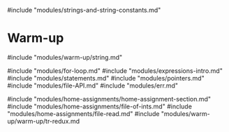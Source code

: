 #include "modules/strings-and-string-constants.md"

# Warm-up
#include "modules/warm-up/string.md"

#include "modules/for-loop.md"
#include "modules/expressions-intro.md"
#include "modules/statements.md"
#include "modules/pointers.md"
#include "modules/file-API.md"
#include "modules/err.md"

#include "modules/home-assignments/home-assignment-section.md"
#include "modules/home-assignments/file-of-ints.md"
#include "modules/home-assignments/file-read.md"
#include "modules/warm-up/warm-up/tr-redux.md
